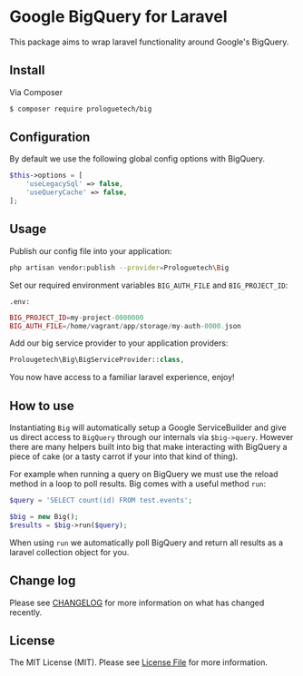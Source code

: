 # Google BigQuery for Laravel

This package aims to wrap laravel functionality around Google's BigQuery.

## Install

Via Composer

``` bash
$ composer require prologuetech/big
```

## Configuration

By default we use the following global config options with BigQuery.

```php
$this->options = [
    'useLegacySql' => false,
    'useQueryCache' => false,
];
```

## Usage

Publish our config file into your application:

``` bash
php artisan vendor:publish --provider=Prologuetech\Big
```

Set our required environment variables ```BIG_AUTH_FILE``` and ```BIG_PROJECT_ID```:

```.env:```
``` php
BIG_PROJECT_ID=my-project-0000000
BIG_AUTH_FILE=/home/vagrant/app/storage/my-auth-0000.json
```

Add our big service provider to your application providers:

``` php
Prolougetech\Big\BigServiceProvider::class,
```

You now have access to a familiar laravel experience, enjoy!

## How to use

Instantiating ```Big``` will automatically setup a Google ServiceBuilder and give us direct access to ```BigQuery``` through
our internals via ```$big->query```. However there are many helpers built into big that make interacting with BigQuery a
piece of cake (or a tasty carrot if your into that kind of thing).

For example when running a query on BigQuery we must use the reload method in a loop to poll results. Big comes with a
useful method ```run```:

``` php
$query = 'SELECT count(id) FROM test.events';

$big = new Big();
$results = $big->run($query);
```

When using ```run``` we automatically poll BigQuery and return all results as a laravel collection object for you.

## Change log

Please see [CHANGELOG](CHANGELOG.md) for more information on what has changed recently.

## License

The MIT License (MIT). Please see [License File](LICENSE.md) for more information.
